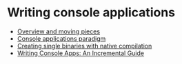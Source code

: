 # Writing console applications 

*  [ Overview and moving pieces](overview.md)
*  [ Console applications paradigm](paradigm.md)
*  [ Creating single binaries with native compilation](single-binaries.md)
* [Writing Console Apps: An Incremental Guide](incremental-guide.md)


